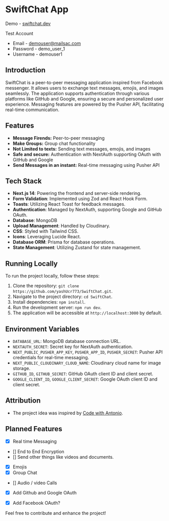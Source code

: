 # SwiftChat App

Demo - [swiftchat.dev](https://swiftchat.dev)

Test Account
- Email - demouser@mailsac.com
- Password - demo_user_1
- Username - demouser1

## Introduction
SwiftChat is a peer-to-peer messaging application inspired from Facebook messenger. It allows users to exchange text messages, emojis, and images seamlessly. The application supports authentication through various platforms like GitHub and Google, ensuring a secure and personalized user experience. Messaging features are powered by the Pusher API, facilitating real-time communication. 

## Features
- **Message Firends:** Peer-to-peer messaging
- **Make Groups:** Group chat functionality
- **Not Limited to texts:** Sending text messages, emojis, and images
- **Safe and secure:** Authentication with NextAuth supporting OAuth with GitHub and Google
- **Send Messages in an instant:** Real-time messaging using Pusher API

## Tech Stack

- **Next.js 14**: Powering the frontend and server-side rendering.
- **Form Validation**: Implemented using Zod and React Hook Form.
- **Toasts**: Utilizing React Toast for feedback messages.
- **Authentication**: Managed by NextAuth, supporting Google and GitHub OAuth.
- **Database**: MongoDB
- **Upload Management**: Handled by Cloudinary.
- **CSS**: Styled with Tailwind CSS.
- **Icons**: Leveraging Lucide React.
- **Database ORM**: Prisma for database operations.
- **State Management**: Utilizing Zustand for state management.

## Running Locally

To run the project locally, follow these steps:

1. Clone the repository: `git clone https://github.com/yashUcr773/SwiftChat.git`.
2. Navigate to the project directory: `cd SwiftChat`.
3. Install dependencies: `npm install`.
4. Run the development server: `npm run dev`.
5. The application will be accessible at `http://localhost:3000` by default.

## Environment Variables

- `DATABASE_URL`: MongoDB database connection URL.
- `NEXTAUTH_SECRET`: Secret key for NextAuth authentication.
- `NEXT_PUBLIC_PUSHER_APP_KEY`, `PUSHER_APP_ID`, `PUSHER_SECRET`: Pusher API credentials for real-time messaging.
- `NEXT_PUBLIC_CLOUDINARY_CLOUD_NAME`: Cloudinary cloud name for image storage.
- `GITHUB_ID`, `GITHUB_SECRET`: GitHub OAuth client ID and client secret.
- `GOOGLE_CLIENT_ID`, `GOOGLE_CLIENT_SECRET`: Google OAuth client ID and client secret.


## Attribution

- The project idea was inspired by [Code with Antonio](https://www.youtube.com/watch?v=PGPGcKBpAk8).

## Planned Features

- [x] Real time Messaging
- [] End to End Encryption
- [] Send other things like videos and documents.
- [x] Emojis
- [x] Group Chat
- [] Audio / video Calls
- [x] Add Github and Google OAuth
- [x] Add Facebook OAuth?


Feel free to contribute and enhance the project!
